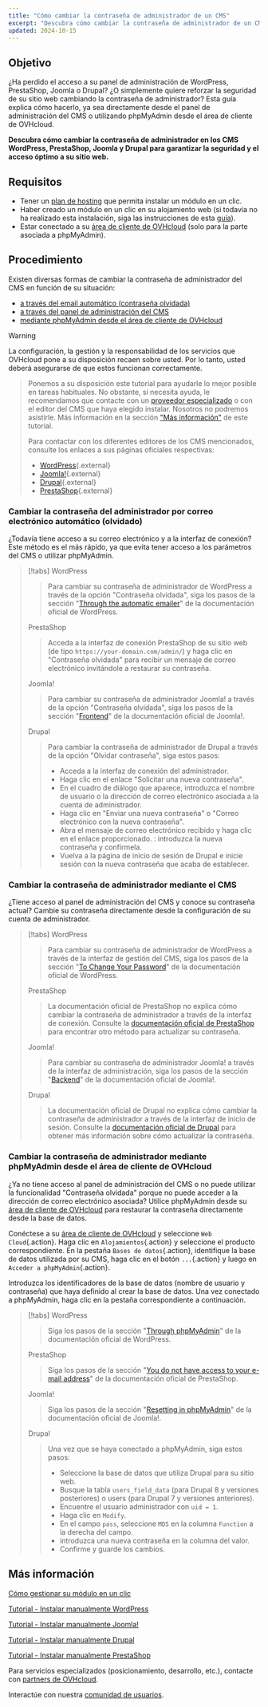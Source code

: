 ```yaml
---
title: "Cómo cambiar la contraseña de administrador de un CMS"
excerpt: "Descubra cómo cambiar la contraseña de administrador de un CMS directamente desde la interfaz de administración del CMS o utilizando phpMyAdmin desde el área de cliente de OVHcloud"
updated: 2024-10-15
---
```


## Objetivo

¿Ha perdido el acceso a su panel de administración de WordPress, PrestaShop, Joomla o Drupal? ¿O simplemente quiere reforzar la seguridad de su sitio web cambiando la contraseña de administrador? Esta guía explica cómo hacerlo, ya sea directamente desde el panel de administración del CMS o utilizando phpMyAdmin desde el área de cliente de OVHcloud.

**Descubra cómo cambiar la contraseña de administrador en los CMS WordPress, PrestaShop, Joomla y Drupal para garantizar la seguridad y el acceso óptimo a su sitio web.**

## Requisitos

- Tener un [plan de hosting](/links/web/hosting) que permita instalar un módulo en un clic.
- Haber creado un módulo en un clic en su alojamiento web (si todavía no ha realizado esta instalación, siga las instrucciones de esta [guía](/pages/web_cloud/web_hosting/cms_install_1_click_modules)).
- Estar conectado a su [área de cliente de OVHcloud](/links/manager) (solo para la parte asociada a phpMyAdmin).

## Procedimiento

Existen diversas formas de cambiar la contraseña de administrador del CMS en función de su situación:

- [a través del email automático (contraseña olvidada)](#via-email)
- [a través del panel de administración del CMS](#via-cms)
- [mediante phpMyAdmin desde el área de cliente de OVHcloud](#via-phpmyadmin)

> [!warning]
>
La configuración, la gestión y la responsabilidad de los servicios que OVHcloud pone a su disposición recaen sobre usted. Por lo tanto, usted deberá asegurarse de que estos funcionan correctamente.
> 
> Ponemos a su disposición este tutorial para ayudarle lo mejor posible en tareas habituales. No obstante, si necesita ayuda, le recomendamos que contacte con un [proveedor especializado](/links/partner) o con el editor del CMS que haya elegido instalar. Nosotros no podremos asistirle. Más información en la sección ["Más información"](#go-further) de este tutorial.
>
> Para contactar con los diferentes editores de los CMS mencionados, consulte los enlaces a sus páginas oficiales respectivas:
>
> - [WordPress](https://wordpress.com/support/){.external}
> - [Joomla!](https://www.joomla.org/){.external}
> - [Drupal](https://www.drupal.org/){.external}
> - [PrestaShop](https://www.prestashop.com/en/support){.external}

### Cambiar la contraseña del administrador por correo electrónico automático (olvidado) <a name="vía email"></a>

¿Todavía tiene acceso a su correo electrónico y a la interfaz de conexión? Este método es el más rápido, ya que evita tener acceso a los parámetros del CMS o utilizar phpMyAdmin.

> [!tabs]
> WordPress
>>
>> Para cambiar su contraseña de administrador de WordPress a través de la opción "Contraseña olvidada", siga los pasos de la sección "[Through the automatic emailer](https://wordpress.org/documentation/article/reset-your-password/#through-the-automatic-emailer)" de la documentación oficial de WordPress.
>>
> PrestaShop
>>
>> Acceda a la interfaz de conexión PrestaShop de su sitio web (de tipo `https://your-domain.com/admin/`) y haga clic en "Contraseña olvidada" para recibir un mensaje de correo electrónico invitándole a restaurar su contraseña.
>>
> Joomla!
>>
>> Para cambiar su contraseña de administrador Joomla! a través de la opción "Contraseña olvidada", siga los pasos de la sección "[Frontend](https://docs.joomla.org/Resetting_a_user_password/en)" de la documentación oficial de Joomla!.
>>
> Drupal
>>
>> Para cambiar la contraseña de administrador de Drupal a través de la opción "Olvidar contraseña", siga estos pasos:
>>
>> - Acceda a la interfaz de conexión del administrador.
>> - Haga clic en el enlace "Solicitar una nueva contraseña".
>> - En el cuadro de diálogo que aparece, introduzca el nombre de usuario o la dirección de correo electrónico asociada a la cuenta de administrador.
>> - Haga clic en "Enviar una nueva contraseña" o "Correo electrónico con la nueva contraseña".
>> - Abra el mensaje de correo electrónico recibido y haga clic en el enlace proporcionado.
>>: introduzca la nueva contraseña y confírmela.
>> - Vuelva a la página de inicio de sesión de Drupal e inicie sesión con la nueva contraseña que acaba de establecer.

### Cambiar la contraseña de administrador mediante el CMS <a name="via-cms"></a>

¿Tiene acceso al panel de administración del CMS y conoce su contraseña actual? Cambie su contraseña directamente desde la configuración de su cuenta de administrador.

> [!tabs]
> WordPress
>> Para cambiar su contraseña de administrador de WordPress a través de la interfaz de gestión del CMS, siga los pasos de la sección "[To Change Your Password](https://wordpress.org/documentation/article/reset-your-password/#to-change-your-password)" de la documentación oficial de WordPress.
>>
> PrestaShop
>>
>> La documentación oficial de PrestaShop no explica cómo cambiar la contraseña de administrador a través de la interfaz de conexión. Consulte la [documentación oficial de PrestaShop](https://help-center.prestashop.com/hc/en-us/articles/10799006732818-Recover-your-admin-password) para encontrar otro método para actualizar su contraseña.
>>
> Joomla!
>>
>> Para cambiar su contraseña de administrador Joomla! a través de la interfaz de administración, siga los pasos de la sección "[Backend](https://docs.joomla.org/Resetting_a_user_password/en)" de la documentación oficial de Joomla!.
>>
> Drupal
>>
>> La documentación oficial de Drupal no explica cómo cambiar la contraseña de administrador a través de la interfaz de inicio de sesión. Consulte la [documentación oficial de Drupal](https://www.drupal.org/node/44164) para obtener más información sobre cómo actualizar la contraseña.

### Cambiar la contraseña de administrador mediante phpMyAdmin desde el área de cliente de OVHcloud <a name="via-phpmyadmin"></a>

¿Ya no tiene acceso al panel de administración del CMS o no puede utilizar la funcionalidad "Contraseña olvidada" porque no puede acceder a la dirección de correo electrónico asociada? Utilice phpMyAdmin desde su [área de cliente de OVHcloud](/links/manager) para restaurar la contraseña directamente desde la base de datos.

Conéctese a su [área de cliente de OVHcloud](/links/manager) y seleccione `Web Cloud`{.action}. Haga clic en `Alojamientos`{.action} y seleccione el producto correspondiente. En la pestaña `Bases de datos`{.action}, identifique la base de datos utilizada por su CMS, haga clic en el botón `...`{.action} y luego en `Acceder a phpMyAdmin`{.action}.

Introduzca los identificadores de la base de datos (nombre de usuario y contraseña) que haya definido al crear la base de datos. Una vez conectado a phpMyAdmin, haga clic en la pestaña correspondiente a continuación.

> [!tabs]
> WordPress
>>
>> Siga los pasos de la sección "[Through phpMyAdmin](https://wordpress.org/documentation/article/reset-your-password/#through-phpmyadmin)" de la documentación oficial de WordPress.
>>
> PrestaShop
>>
>> Siga los pasos de la sección "[You do not have access to your e-mail address](https://help-center.prestashop.com/hc/en-us/articles/10799006732818-Recover-your-admin-password)" de la documentación oficial de PrestaShop.
>>
> Joomla!
>>
>> Siga los pasos de la sección "[Resetting in phpMyAdmin](https://docs.joomla.org/Resetting_a_user_password/en)" de la documentación oficial de Joomla!.
>>
> Drupal
>>
>> Una vez que se haya conectado a phpMyAdmin, siga estos pasos:
>>
>> - Seleccione la base de datos que utiliza Drupal para su sitio web.
>> - Busque la tabla `users_field_data` (para Drupal 8 y versiones posteriores) o users (para Drupal 7 y versiones anteriores).
>> - Encuentre el usuario administrador con `uid = 1`.
>> - Haga clic en `Modify`.
>> - En el campo `pass`, seleccione `MD5` en la columna `Function` a la derecha del campo.
>> - introduzca una nueva contraseña en la columna del valor.
>> - Confirme y guarde los cambios.

## Más información <a name="go-further"></a>

[Cómo gestionar su módulo en un clic](/pages/web_cloud/web_hosting/cms_manage_1_click_module)

[Tutorial - Instalar manualmente WordPress](/pages/web_cloud/web_hosting/cms_manual_installation_wordpress)

[Tutorial - Instalar manualmente Joomla!](/pages/web_cloud/web_hosting/cms_manual_installation_joomla)

[Tutorial - Instalar manualmente Drupal](/pages/web_cloud/web_hosting/cms_manual_installation_drupal)

[Tutorial - Instalar manualmente PrestaShop](/pages/web_cloud/web_hosting/cms_manual_installation_prestashop)
 
Para servicios especializados (posicionamiento, desarrollo, etc.), contacte con [partners de OVHcloud](/links/partner).
 
Interactúe con nuestra [comunidad de usuarios](/links/community).